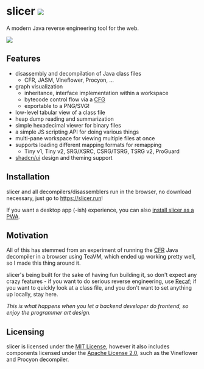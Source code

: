 # slicer [![](https://img.shields.io/badge/documentation-here-red)](https://docs.slicer.run)

A modern Java reverse engineering tool for the web.

![](./assets/slicer.png)

## Features

- disassembly and decompilation of Java class files
    - CFR, JASM, Vineflower, Procyon, ...
- graph visualization
    - inheritance, interface implementation within a workspace
    - bytecode control flow via a [CFG](https://en.wikipedia.org/wiki/Control-flow_graph)
    - exportable to a PNG/SVG!
- low-level tabular view of a class file
- heap dump reading and summarization
- simple hexadecimal viewer for binary files
- a simple JS scripting API for doing various things
- multi-pane workspace for viewing multiple files at once
- supports loading different mapping formats for remapping
    - Tiny v1, Tiny v2, SRG/XSRC, CSRG/TSRG, TSRG v2, ProGuard
- [shadcn/ui](https://ui.shadcn.com/) design and theming support

## Installation

slicer and all decompilers/disassemblers run in the browser, no download necessary, just go to https://slicer.run!

If you want a desktop app (-ish) experience, you can also
[install slicer as a PWA](https://developer.mozilla.org/en-US/docs/Web/Progressive_web_apps/Guides/Installing).

## Motivation

All of this has stemmed from an experiment of running the [CFR](https://github.com/leibnitz27/cfr)
Java decompiler in a browser using TeaVM, which ended up working pretty well, so I made this thing around it.

slicer's being built for the sake of having fun building it, so don't expect any crazy features -
if you want to do serious reverse engineering, use [Recaf](https://github.com/Col-E/Recaf);
if you want to quickly look at a class file, and you don't want to set anything up locally, stay here.

_This is what happens when you let a backend developer do frontend, so enjoy the programmer art design._

## Licensing

slicer is licensed under the [MIT License](./LICENSE), however it also includes components
licensed under the [Apache License 2.0](https://www.apache.org/licenses/LICENSE-2.0),
such as the Vineflower and Procyon decompiler.
